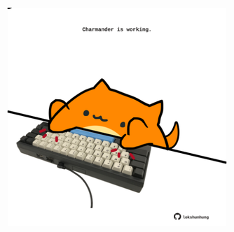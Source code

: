<!-- built at 27/10/2023, 01:21:24 UTC -->
<p align="center">
  <img width="500" height="500" src="./ReadmeImage.svg">
</p>
